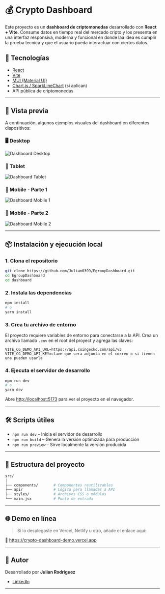 # 💰 Crypto Dashboard

Este proyecto es un **dashboard de criptomonedas** desarrollado con **React + Vite**. Consume datos en tiempo real del mercado cripto y los presenta en una interfaz responsiva, moderna y funcional en donde laa idea es cumplir la prueba  tecnica  y que el usuario pueda interactuar con ciertos datos.

## 🚀 Tecnologías

- [React](https://reactjs.org/)
- [Vite](https://vitejs.dev/)
- [MUI (Material UI)](https://mui.com/)
- [Chart.js / SparkLineChart](https://mui.com/x/react-charts/) (si aplican)
- API pública de criptomonedas 

---

## 📸 Vista previa

A continuación, algunos ejemplos visuales del dashboard en diferentes dispositivos:

### 🖥️ Desktop
![Dashboard Desktop](/desktop.jpg)

### 📱 Tablet
![Dashboard Tablet](/tablet.jpg)

### 📱 Mobile - Parte 1
![Dashboard Mobile 1](/mobile1.jpg)

### 📱 Mobile - Parte 2
![Dashboard Mobile 2](/mobile2.jpg)

---

## 📦 Instalación y ejecución local

### 1. Clona el repositorio

```bash
git clone https://github.com/Julian0399/EgroupDashboard.git
cd EgroupDashboard
cd dashboard
```

### 2. Instala las dependencias

```bash
npm install
# o
yarn install
```

### 3. Crea tu archivo de entorno

El proyecto requiere variables de entorno para conectarse a la API. Crea un archivo llamado `.env` en el root del proyect y agrega las claves:

```
VITE_CG_DEMO_API_URL=https://api.coingecko.com/api/v3
VITE_CG_DEMO_API_KEY=clave que sera adjunta en el correo o si tienen una pueden usarla
```

### 4. Ejecuta el servidor de desarrollo

```bash
npm run dev
# o
yarn dev
```

Abre [http://localhost:5173](http://localhost:5173) para ver el proyecto en el navegador.

---

## 🛠️ Scripts útiles

- `npm run dev` – Inicia el servidor de desarrollo
- `npm run build` – Genera la versión optimizada para producción
- `npm run preview` – Sirve localmente la versión producida

---

## 📁 Estructura del proyecto

```bash
src/
│
├── components/       # Componentes reutilizables
├── api/              # Lógica para llamadas a API
├── styles/           # Archivos CSS o módulos
└── main.jsx          # Punto de entrada
```

---

## 🌐 Demo en línea

> Si lo desplegaste en Vercel, Netlify u otro, añade el enlace aquí:

🔗 https://crypto-dashboard-demo.vercel.app

---

## 🤝 Autor

Desarrollado por **Julian Rodriguez**

- [LinkedIn](https://www.linkedin.com/in/julianrod-ing/)

---

